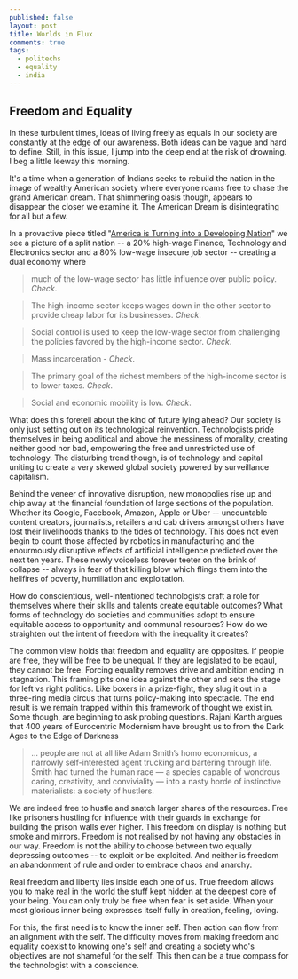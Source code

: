 ```yaml
---
published: false
layout: post
title: Worlds in Flux
comments: true
tags:
  - politechs
  - equality
  - india
---
```

## Freedom and Equality

In these turbulent times, ideas of living freely as equals in our society are constantly at the edge
of our awareness. Both ideas can be vague and hard to define. Still, in this issue, I jump into the
deep end at the risk of drowning. I beg a little leeway this morning.

It's a time when a generation of Indians seeks to rebuild the nation in the image of wealthy American
society where everyone roams free to chase the grand American dream. That shimmering oasis though,
appears to disappear the closer we examine it. The American Dream is disintegrating for all but a few.

In a provactive piece titled "[America is Turning into a Developing Nation](http://l.goodbits.io/l/esn573d7)"
we see a picture of a split nation -- a 20% high-wage Finance, Technology and Electronics sector and
a 80% low-wage insecure job sector -- creating a dual economy where

> much of the low-wage sector has little influence over public policy. _Check_.

> The high-income sector keeps wages down in the other sector to provide cheap labor for its businesses. _Check_.

> Social control is used to keep the low-wage sector from challenging the policies favored by the high-income sector. _Check_.

> Mass incarceration - _Check_.

> The primary goal of the richest members of the high-income sector is to lower taxes. _Check_.

> Social and economic mobility is low. _Check_.

What does this foretell about the kind of future lying ahead? Our society is only just setting out
on its technological reinvention. Technologists pride themselves in being apolitical and above the
messiness of morality, creating neither good nor bad, empowering the free and unrestricted use of
technology. The disturbing trend though, is of technology and capital uniting to create a very
skewed global society powered by surveillance capitalism.

Behind the veneer of innovative disruption, new monopolies rise up and chip away at the financial
foundation of large sections of the population. Whether its Google, Facebook, Amazon, Apple or Uber
-- uncountable content creators, journalists, retailers and cab drivers amongst others have lost
their livelihoods thanks to the tides of technology. This does not even begin to count those
affected by robotics in manufacturing and the enourmously disruptive effects of artificial
intelligence predicted over the next ten years. These newly voiceless forever teeter on the brink of
collapse -- always in fear of that killing blow which flings them into the hellfires of poverty,
humiliation and exploitation.

How do conscientious, well-intentioned technologists craft a role for themselves where their skills
and talents create equitable outcomes? What forms of technology do societies and communities adopt
to ensure equitable access to opportunity and communal resources? How do we straighten out the
intent of freedom with the inequality it creates?

The common view holds that freedom and equality are opposites. If people are free, they will be
free to be unequal. If they are legislated to be eqaul, they cannot be free. Forcing equality
removes drive and ambition ending in stagnation. This framing pits one idea against the other and
sets the stage for left vs right politics. Like boxers in a prize-fight, they slug it out in a
three-ring media circus that turns policy-making into spectacle. The end result is we remain trapped
within this framework of thought we exist in. Some though, are beginning to ask probing questions.
Rajani Kanth argues that 400 years of Eurocentric Modernism have brought us to from the Dark Ages
to the Edge of Darkness

> ... people are not at all like Adam Smith’s homo economicus, a narrowly self-interested agent
> trucking and bartering through life. Smith had turned the human race — a species capable of
> wondrous caring, creativity, and conviviality — into a nasty horde of instinctive materialists:
> a society of hustlers.

We are indeed free to hustle and snatch larger shares of the resources. Free like prisoners hustling
for influence with their guards in exchange for building the prison walls ever higher. This freedom
on display is nothing but smoke and mirrors. Freedom is not realised by not having any obstacles in
our way. Freedom is not the ability to choose between two equally depressing outcomes -- to exploit
or be exploited. And neither is freedom an abandonment of rule and order to embrace chaos and
anarchy.

Real freedom and liberty lies inside each one of us. True freedom allows you to make real in the
world the stuff kept hidden at the deepest core of your being. You can only truly be free when fear
is set aside. When your most glorious inner being expresses itself fully in creation, feeling,
loving.

For this, the first need is to know the inner self. Then action can flow from an alignment with the
self. The difficulty moves from making freedom and equality coexist to knowing one's self and
creating a society who's objectives are not shameful for the self. This then can be a true compass
for the technologist with a conscience.
